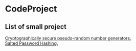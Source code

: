# CodeProject



## List of small project
<a href="https://github.com/newoviy/CodeProject/tree/main/RandomNumber">Cryptographically secure pseudo-random number generators.<a> <br>
<a href="https://github.com/newoviy/CodeProject/tree/main/SaltedPasswordHashing">Salted Password Hashing.<a>
